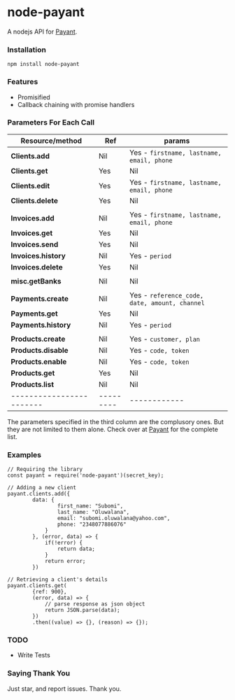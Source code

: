 # node-payant
A nodejs API for [Payant](https://payant.ng).

### Installation
```
npm install node-payant
```

### Features
- Promisified
- Callback chaining with promise handlers


### Parameters For Each Call
|  Resource/method       |   Ref   |   params   |   
|------------------------|---------|------------|
| **Clients.add**        | Nil     |  Yes - `firstname, lastname, email, phone` |
| **Clients.get**        | Yes     | Nil        |
| **Clients.edit**       | Yes     | Yes - `firstname, lastname, email, phone`  |
| **Clients.delete**     | Yes     | Nil        |
| | | |
| **Invoices.add**       | Nil     | Yes - `firstname, lastname, email, phone`  |
| **Invoices.get**       | Yes     | Nil        |
| **Invoices.send**      | Yes     | Nil        |
| **Invoices.history**   | Nil     | Yes - `period` |
| **Invoices.delete**    | Yes     | Nil        |
| | | |
| **misc.getBanks**      | Nil     | Nil        |
| | | |
| **Payments.create**    | Nil     | Yes - `reference_code, date, amount, channel` |
| **Payments.get**       | Yes     | Nil        |
| **Payments.history**   | Nil     | Yes - `period` |
| | | |
| **Products.create**    | Nil     | Yes - `customer, plan`  |
| **Products.disable**   | Nil     | Yes - `code, token`     |
| **Products.enable**    | Nil     | Yes - `code, token`     |
| **Products.get**       | Yes     | Nil        |
| **Products.list**      | Nil     | Nil        |
|------------------------|---------|------------|

The parameters specified in the third column are the complusory ones. But they are not limited to them alone. Check over at 
[Payant](https://developers.payant.ng) for the complete list.

### Examples
```
// Requiring the library
const payant = require('node-payant')(secret_key);

// Adding a new client
payant.clients.add({
		data: {
				first_name: "Subomi",
				last_name: "Oluwalana",
				email: "subomi.oluwalana@yahoo.com",
				phone: "2348077886076"
			}
		}, (error, data) => {
			if(!error) {
				return data;
			} 
			return error;
		})

// Retrieving a client's details
payant.clients.get(
		{ref: 900}, 
		(error, data) => {
			// parse response as json object
			return JSON.parse(data);
		})
		.then((value) => {}, (reason) => {});

```
### TODO
- Write Tests

### Saying Thank You
Just star, and report issues. Thank you.

